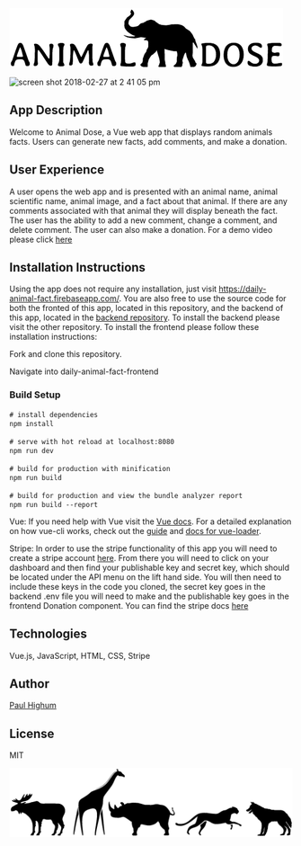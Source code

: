 ![logo](./static/animal-dose-logo.png)

<img width="722" alt="screen shot 2018-02-27 at 2 41 05 pm" src="https://user-images.githubusercontent.com/26422138/36757194-318bc450-1bce-11e8-8654-32b542cca46a.png">

## App Description
Welcome to Animal Dose, a Vue web app that displays random animals facts. Users can generate new facts, add comments, and make a donation.

## User Experience
A user opens the web app and is presented with an animal name, animal scientific name, animal image, and a fact about that animal. If there are any comments associated with that animal they will display beneath the fact. The user has the ability to add a new comment, change a comment, and delete comment. The user can also make a donation. For a demo video please click [here](https://photos.app.goo.gl/NYflVME8ItgorpVn2)



## Installation Instructions
Using the app does not require any installation, just visit https://daily-animal-fact.firebaseapp.com/. You are also free to use the source code for both the fronted of this app, located in this repository, and the backend of this app, located in the [backend repository](https://github.com/paulhighum/Daily-Animal-Fact-Backend). To install the backend please visit the other repository. To install the frontend please follow these installation instructions:

Fork and clone this repository.

Navigate into daily-animal-fact-frontend

### Build Setup

```
# install dependencies
npm install

# serve with hot reload at localhost:8080
npm run dev

# build for production with minification
npm run build

# build for production and view the bundle analyzer report
npm run build --report
```

Vue: If you need help with Vue visit the [Vue docs](https://vuejs.org/v2/guide/). For a detailed explanation on how vue-cli works, check out the [guide](http://vuejs-templates.github.io/webpack/) and [docs for vue-loader](http://vuejs.github.io/vue-loader).

Stripe: In order to use the stripe functionality of this app you will need to create a stripe account [here](https://stripe.com/). From there you will need to click on your dashboard and then find your publishable key and secret key, which should be located under the API menu on the lift hand side. You will then need to include these keys in the code you cloned, the secret key goes in the backend .env file you will need to make and the publishable key goes in the frontend Donation component. You can find the stripe docs [here](https://stripe.com/docs)


## Technologies
Vue.js, JavaScript, HTML, CSS, Stripe

## Author
[Paul Highum](https://github.com/paulhighum)

## License
MIT

![footer logo](./static/animal-dose-footer-logo.png)
